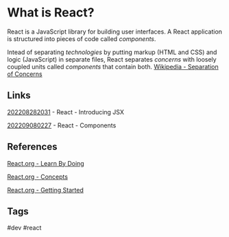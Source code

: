 # What is React? 

React is a JavaScript library for building user interfaces. A React application is structured into pieces of code called *components*.

Intead of separating *technologies* by putting markup (HTML and CSS) and logic (JavaScript) in separate files, React separates *concerns* with loosely coupled units called *components* that contain both. [Wikipedia - Separation of Concerns](https://en.wikipedia.org/wiki/Separation_of_concerns)  

## Links
[202208282031](../202208282031) - React - Introducing JSX  

[202209080227](../202209080227) - React - Components  

## References
[React.org - Learn By Doing](https://reactjs.org/tutorial/tutorial.html)  

[React.org - Concepts](https://reactjs.org/docs/hello-world.html)  

[React.org - Getting Started](https://reactjs.org/docs/getting-started.html)  

## Tags
#dev #react
